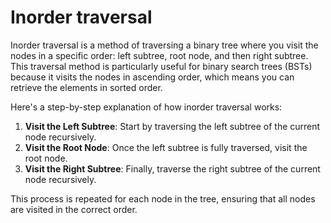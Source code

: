 # Inorder traversal

Inorder traversal is a method of traversing a binary tree where you visit the nodes in a specific order: left subtree, root node, and then right subtree. This traversal method is particularly useful for binary search trees (BSTs) because it visits the nodes in ascending order, which means you can retrieve the elements in sorted order.

Here's a step-by-step explanation of how inorder traversal works:

1. **Visit the Left Subtree**: Start by traversing the left subtree of the current node recursively.
2. **Visit the Root Node**: Once the left subtree is fully traversed, visit the root node.
3. **Visit the Right Subtree**: Finally, traverse the right subtree of the current node recursively.

This process is repeated for each node in the tree, ensuring that all nodes are visited in the correct order.
